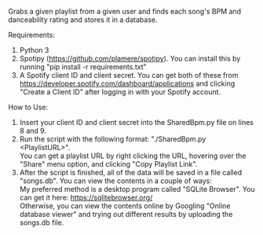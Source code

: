 Grabs a given playlist from a given user and finds each song's BPM and danceability rating and stores it in a database.

Requirements:
1) Python 3
2) Spotipy (https://github.com/plamere/spotipy). You can install this by running "pip install -r requirements.txt"
3) A Spotify client ID and client secret. You can get both of these from https://developer.spotify.com/dashboard/applications and clicking "Create a Client ID" after logging in with your Spotify account.  

How to Use:  
1) Insert your client ID and client secret into the SharedBpm.py file on lines 8 and 9.
2) Run the script with the following format: "./SharedBpm.py \<PlaylistURL\>".  
	You can get a playlist URL by right clicking the URL, hovering over the "Share" menu option, and clicking "Copy Playlist Link".
3) After the script is finished, all of the data will be saved in a file called "songs.db". You can view the contents in a couple of ways:  
	My preferred method is a desktop program called "SQLite Browser". You can get it here: https://sqlitebrowser.org/  
	Otherwise, you can view the contents online by Googling "Online database viewer" and trying out different results by uploading the songs.db file.
